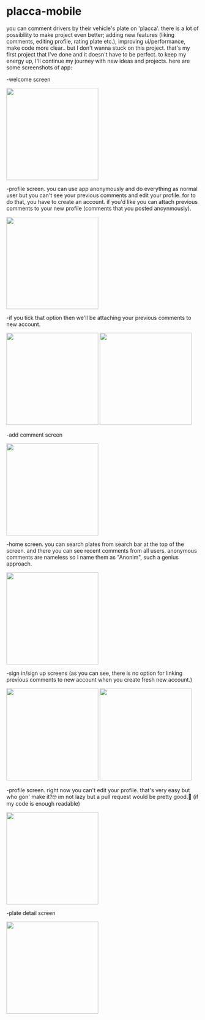 # placca-mobile

you can comment drivers by their vehicle's plate on 'placca'. there is a lot of possibility to make project even better; adding new features (liking comments, editing profile, rating plate etc.), improving ui/performance, make code more clear.. but I don't wanna stuck on this project. that's my first project that I've done and it doesn't have to be perfect. to keep my energy up, I'll continue my journey with new ideas and projects. here are some screenshots of app:

-welcome screen

<img src="https://user-images.githubusercontent.com/53811483/131873001-69b4c6ca-23b8-4df6-917c-bad1f145002e.png" width="240">


-profile screen. you can use app anonymously and do everything as normal user but you can't see your previous comments and edit your profile. for to do that, you have to create an account. if you'd like you can attach previous comments to your new profile (comments that you posted anoynmously).

<img src="https://user-images.githubusercontent.com/53811483/131873090-bdd7bdfa-d199-433d-8267-717304066c26.png" width="240">

-if you tick that option then we'll be attaching your previous comments to new account.

<img src="https://user-images.githubusercontent.com/53811483/131873693-c8a9489a-6c1a-49d4-a252-bc5d01579ddf.png" width="240"> <img src="https://user-images.githubusercontent.com/53811483/131873697-3c64be57-3572-4d34-b90b-fe64bf309f6e.png" width="240">

-add comment screen

<img src="https://user-images.githubusercontent.com/53811483/131873442-fa2b3a4e-f88e-40a2-aace-1736a0cec8a1.png" width="240">

-home screen. you can search plates from search bar at the top of the screen. and there you can see recent comments from all users. anonymous comments are nameless so I name them as "Anonim", such a genius approach.

<img src="https://user-images.githubusercontent.com/53811483/131874128-513be5a3-f4ad-4f6e-8f35-342ba09b1da8.png" width="240">

-sign in/sign up screens (as you can see, there is no option for linking previous comments to new account when you create fresh new account.)

<img src="https://user-images.githubusercontent.com/53811483/131874237-6fac2a00-4bff-4e3c-a516-868226123b72.png" width="240"> <img src="https://user-images.githubusercontent.com/53811483/131874234-89118f20-228c-40bc-b885-55333c2028b0.png" width="240">

-profile screen. right now you can't edit your profile. that's very easy but who gon' make it?🤓 im not lazy but a pull request would be pretty good.🌝 (if my code is enough readable) 

<img src="https://user-images.githubusercontent.com/53811483/131874540-afb31b1e-248a-44e5-99e8-e7a8a6eb9466.png" width="240">

-plate detail screen

<img src="https://user-images.githubusercontent.com/53811483/131874616-ca154496-b236-4cee-9ff9-557b55b76267.png" width="240">


